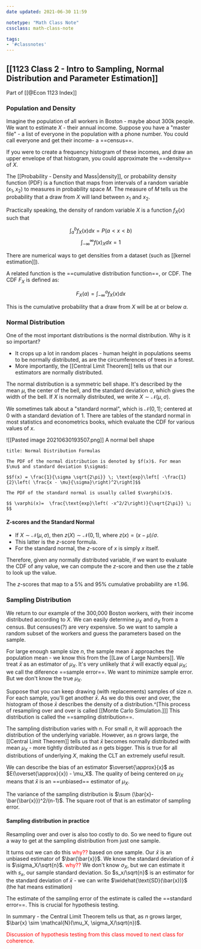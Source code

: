 ```yaml
---
date updated: 2021-06-30 11:59

notetype: "Math Class Note"
cssclass: math-class-note

tags: 
- '#classnotes'
---
```


## [[1123 Class 2 - Intro to Sampling, Normal Distribution and Parameter Estimation]]
Part of [[@Econ 1123 Index]]


### Population and Density

Imagine the population of all workers in Boston - maybe about 300k people. We want to estimate $X$ - their annual income. Suppose you have a "master file" - a list of everyone in the population with a phone number. You could call everyone and get their income- a ==census==. 

If you were to create a frequency histogram of these incomes, and draw an upper envelope of that histogram, you could approximate the ==density== of $X$. 

The [[Probability - Density and Mass|density]], or probability density function (PDF) is a function that maps from intervals of a random variable $(x_1, x_2)$ to measures in probability space $M$. The measure of $M$ tells us the probability that a draw from $X$ will land between $x_1$ and $x_2$. 

Practically speaking, the density of random variable $X$ is a function $f_X(x)$ such that 

$$\int_a^b f_X(x)dx = P(a < x < b) $$
$$\int_{-\infty}^{\infty} f(x)_Xdx = 1 $$

There are numerical ways to get densities from a dataset (such as [[kernel estimation]]).

A related function is the ==cumulative distribution function==, or CDF. The CDF $F_X$ is defined as:

$$ F_X(a) = \int_{-\infty}^a f_X(x)dx$$

This is the cumulative probability that a draw from $X$ will be at or below $a$. 

### Normal Distribution

One of the most important distributions is the normal distribution. Why is it so important?

- It crops up a lot in random places - human height in populations seems to be normally distributed, as are the circumferences of trees in a forest. 
- More importantly, the [[Central Limit Theorem]] tells us that our estimators are normally distributed. 

The normal distribution is a symmetric bell shape. It's described by the mean $\mu$, the center of the bell, and the standard deviation $\sigma$, which gives the width of the bell. If $X$ is normally distributed, we write $X \sim \mathcal{N}(\mu, \sigma)$.

We sometimes talk about a "standard normal", which is $\mathcal{N}(0, 1)$; centered at $0$ with a standard deviation of $1$. There are tables of the standard normal in most statistics and econometrics books, which evaluate the CDF for various values of $x$. 

![[Pasted image 20210630193507.png]]
A normal bell shape

```ad-info
title: Normal Distribution Formulas

The PDF of the normal distribution is denoted by $f(x)$. For mean $\mu$ and standard deviation $\sigma$:

$$f(x) = \frac{1}{\sigma \sqrt{2\pi}} \; \text{exp}\left[ -\frac{1}{2}\left( \frac{x - \mu}{\sigma}\right)^2\right]$$

The PDF of the standard normal is usually called $\varphi(x)$. 

$$ \varphi(x)=  \frac{\text{exp}\left( -x^2/2\right)}{\sqrt{2\pi}} \;  $$

```

#### Z-scores and the Standard Normal


- If $X \sim \mathcal{N}(\mu, \sigma)$, then $z(X) \sim \mathcal{N}(0, 1)$, where $z(x) = (x - \mu)/\sigma$. 
- This latter is the $z$-score formula.
- For the standard normal, the $z$-score of $x$ is simply $x$ itself. 

Therefore, given any normally distributed variable, if we want to evaluate the CDF of any value, we can compute the $z$-score and then use the $z$ table to look up the value. 

The $z$-scores that map to a $5\%$ and $95\%$ cumulative probability are $\pm 1.96$. 


### Sampling Distribution

We return to our example of the 300,000 Boston workers, with their income distributed according to $X$. We can easily determine $\mu_X$ and $\sigma_X$ from a census. But censuses(?) are very expensive. So we want to sample a random subset of the workers and guess the parameters based on the sample. 

For large enough sample size $n$, the sample mean $\bar{x}$ approaches the population mean - we know this from the [[Law of Large Numbers]]. We treat $\bar{x}$ as an estimator of $\mu_X$. It's very unlikely that $\bar{x}$ will exactly equal $\mu_X$; we call the diference ==sample error==. We want to minimize sample error. But we don't know the true $\mu_X$. 

Suppose that you can keep drawing (with replacements) samples of size $n$. For each sample, you'll get another $\bar{x}$. As we do this over and over, the histogram of those $\bar{x}$ describes the density of a distribution.^[This process of resampling over and over is called [[Monte Carlo Simulation.]]] This distribution is called the ==sampling distribution==. 

The sampling distribution varies with $n$. For small $n$, it will approach the distribution of the underlying variable. However, as $n$ grows large, the [[Central Limit Theorem]] tells us that $\bar{x}$ becomes normally distributed with mean $\mu_X$ - more tightly distributed as $n$ gets bigger. This is true for all distributions of underlying $X$, making the CLT an extremely useful result. 

We can describe the bias of an estimator $\overset{\approx}{x}$  as $E(\overset{\approx}{x}) - \mu_X$. The quality of being centered on $\mu_X$ means that $\bar{x}$ is an ==unbiased== estimator of $\mu_X$. 

The variance of the sampling distribution is $\sum (\bar{x}- \bar{\bar{x}})^2/(n-1)$. The square root of that is an estimator of sampling error. 

#### Sampling distribution in practice

Resampling over and over is also too costly to do. So we need to figure out a way to get at the sampling distribution from just one sample. 

It turns out we can do this <font color="red">why??</font> based on one sample. Our $\bar{x}$ is an unbiased estimator of $\bar{\bar{x}}$. We know the standard deviation of $\bar{x}$ is $\sigma_X/\sqrt{n}$. <font color="red">why??</font> We don't know $\sigma_X$, but we can estimate it with $s_x$, our sample standard deviation. So $s_x/\sqrt{n}$ is an estimator for the standard deviation of $\bar{x}$ - we can write $\widehat{\text{SD}(\bar{x})}$ (the hat means estimation)

The estimate of the sampling error of the estimate is called the ==standard error==. This is crucial for hypothesis testing. 

In summary - the Central Limit Theorem tells us that, as $n$ grows larger, $\bar{x} \sim \mathcal{N}(\mu_X, \sigma_X/\sqrt{n})$.


<font color="red"> Discussion of hypothesis testing from this class moved to next class for coherence. </font>